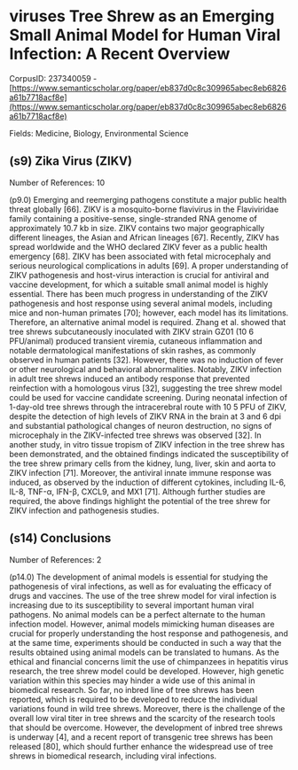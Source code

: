# viruses Tree Shrew as an Emerging Small Animal Model for Human Viral Infection: A Recent Overview

CorpusID: 237340059 - [https://www.semanticscholar.org/paper/eb837d0c8c309965abec8eb6826a61b7718acf8e](https://www.semanticscholar.org/paper/eb837d0c8c309965abec8eb6826a61b7718acf8e)

Fields: Medicine, Biology, Environmental Science

## (s9) Zika Virus (ZIKV)
Number of References: 10

(p9.0) Emerging and reemerging pathogens constitute a major public health threat globally [66]. ZIKV is a mosquito-borne flavivirus in the Flaviviridae family containing a positive-sense, single-stranded RNA genome of approximately 10.7 kb in size. ZIKV contains two major geographically different lineages, the Asian and African lineages [67]. Recently, ZIKV has spread worldwide and the WHO declared ZIKV fever as a public health emergency [68]. ZIKV has been associated with fetal microcephaly and serious neurological complications in adults [69]. A proper understanding of ZIKV pathogenesis and host-virus interaction is crucial for antiviral and vaccine development, for which a suitable small animal model is highly essential. There has been much progress in understanding of the ZIKV pathogenesis and host response using several animal models, including mice and non-human primates [70]; however, each model has its limitations. Therefore, an alternative animal model is required. Zhang et al. showed that tree shrews subcutaneously inoculated with ZIKV strain GZ01 (10 6 PFU/animal) produced transient viremia, cutaneous inflammation and notable dermatological manifestations of skin rashes, as commonly observed in human patients [32]. However, there was no induction of fever or other neurological and behavioral abnormalities. Notably, ZIKV infection in adult tree shrews induced an antibody response that prevented reinfection with a homologous virus [32], suggesting the tree shrew model could be used for vaccine candidate screening. During neonatal infection of 1-day-old tree shrews through the intracerebral route with 10 5 PFU of ZIKV, despite the detection of high levels of ZIKV RNA in the brain at 3 and 6 dpi and substantial pathological changes of neuron destruction, no signs of microcephaly in the ZIKV-infected tree shrews was observed [32]. In another study, in vitro tissue tropism of ZIKV infection in the tree shrew has been demonstrated, and the obtained findings indicated the susceptibility of the tree shrew primary cells from the kidney, lung, liver, skin and aorta to ZIKV infection [71]. Moreover, the antiviral innate immune response was induced, as observed by the induction of different cytokines, including IL-6, IL-8, TNF-α, IFN-β, CXCL9, and MX1 [71]. Although further studies are required, the above findings highlight the potential of the tree shrew for ZIKV infection and pathogenesis studies.
## (s14) Conclusions
Number of References: 2

(p14.0) The development of animal models is essential for studying the pathogenesis of viral infections, as well as for evaluating the efficacy of drugs and vaccines. The use of the tree shrew model for viral infection is increasing due to its susceptibility to several important human viral pathogens. No animal models can be a perfect alternate to the human infection model. However, animal models mimicking human diseases are crucial for properly understanding the host response and pathogenesis, and at the same time, experiments should be conducted in such a way that the results obtained using animal models can be translated to humans. As the ethical and financial concerns limit the use of chimpanzees in hepatitis virus research, the tree shrew model could be developed. However, high genetic variation within this species may hinder a wide use of this animal in biomedical research. So far, no inbred line of tree shrews has been reported, which is required to be developed to reduce the individual variations found in wild tree shrews. Moreover, there is the challenge of the overall low viral titer in tree shrews and the scarcity of the research tools that should be overcome. However, the development of inbred tree shrews is underway [4], and a recent report of transgenic tree shrews has been released [80], which should further enhance the widespread use of tree shrews in biomedical research, including viral infections. 
